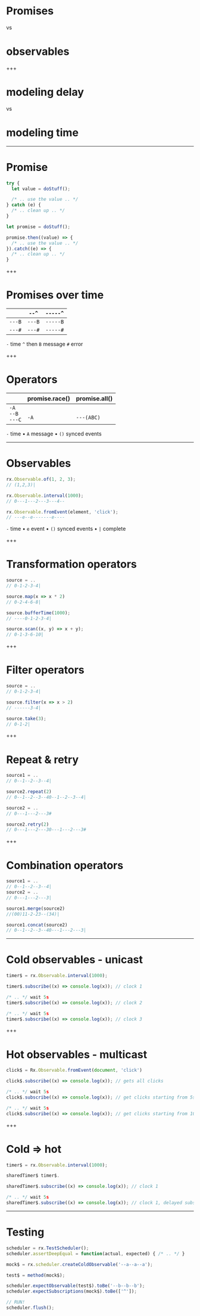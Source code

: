 # Promises

vs

# observables

+++

# modeling delay

vs

# modeling time

---

# Promise

```js
try {
  let value = doStuff();

  /* .. use the value .. */
} catch (e) {
  /* .. clean up .. */
}
```

```js
let promise = doStuff();

promise.then((value) => {
  /* .. use the value .. */
}).catch((e) => {
  /* .. clean up .. */
}
```

+++

# Promises over time

|        | `--^`  | `-----^` |
|--------|--------|----------|
| `---B` | `---B` | `-----B` |
| `---#` | `---#` | `-----#` |

`-` time  `^` then  `B` message `#` error

+++

# Operators

|        | promise.race() | promise.all() |
|--------|--------|----------|
| `-A` <br /> `--B` <br /> `---C` | <br />  `-A` | <br />  `---(ABC)`  |

`-` time • `A` message • `()` synced events

---

# Observables

```js
rx.Observable.of(1, 2, 3);
// (1,2,3)|

rx.Observable.interval(1000);
// 0---1---2---3---4--

rx.Observable.fromEvent(element, 'click');
// ---e--e-------e----
```

`-` time • `e` event • `()` synced events • `|` complete


+++

# Transformation operators

```js
source = ..
// 0-1-2-3-4|

source.map(x => x * 2)
// 0-2-4-6-8|

source.bufferTime(1000);
// ----0-1-2-3-4|

source.scan((x, y) => x + y);
// 0-1-3-6-10|
```

+++

# Filter operators

```js
source = ..
// 0-1-2-3-4|

source.filter(x => x > 2)
// ------3-4|

source.take(3);
// 0-1-2|

```

+++

# Repeat & retry

```js
source1 = ..
// 0--1--2--3--4|

source2.repeat(2)
// 0--1--2--3--40--1--2--3--4|

source2 = ..
// 0---1---2---3#

source2.retry(2)
// 0---1---2---30---1---2---3#
```

+++

# Combination operators

```js
source1 = ..
// 0--1--2--3--4|
source2 = ..
// 0---1---2---3|

source1.merge(source2)
//(00)11-2-23--(34)|

source1.concat(source2)
// 0--1--2--3--40---1---2---3|
```

---

# Cold observables - unicast

```js
timer$ = rx.Observable.interval(1000);

timer$.subscribe((x) => console.log(x)); // clock 1

/* .. */ wait 5s
timer$.subscribe((x) => console.log(x)); // clock 2

/* .. */ wait 5s
timer$.subscribe((x) => console.log(x)); // clock 3
```

+++

# Hot observables - multicast

```js
click$ = Rx.Observable.fromEvent(document, 'click')

click$.subscribe((x) => console.log(x)); // gets all clicks

/* .. */ wait 5s
click$.subscribe((x) => console.log(x)); // get clicks starting from 5s

/* .. */ wait 5s
click$.subscribe((x) => console.log(x)); // get clicks starting from 10s
```

+++

# Cold => hot

```js
timer$ = rx.Observable.interval(1000);

sharedTimer$ timer$.

sharedTimer$.subscribe((x) => console.log(x)); // clock 1

/* .. */ wait 5s
sharedTimer$.subscribe((x) => console.log(x)); // clock 1, delayed subscription
```

---

# Testing

```js
scheduler = rx.TestScheduler();
scheduler.assertDeepEqual = function(actual, expected) { /* .. */ }

mock$ = rx.scheduler.createColdObservable('--a--a--a');

test$ = method(mock$);

scheduler.expectObservable(test$).toBe('--b--b--b');
scheduler.expectSubscriptions(mock$).toBe(['^']);

// RUN!
scheduler.flush();
```

